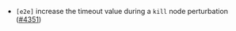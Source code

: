 - `[e2e]` increase the timeout value during a `kill` node perturbation
  ([\#4351](https://github.com/depinnetwork/por-consensus/pull/4351))
